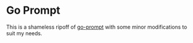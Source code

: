 # Go Prompt

This is a shameless ripoff of [go-prompt](https://github.com/c-bata/go-prompt) with some minor modifications to suit my needs.

